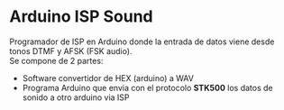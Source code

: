 # Arduino ISP Sound
Programador de ISP en Arduino donde la entrada de datos viene desde tonos DTMF y AFSK (FSK audio).<br>
Se compone de 2 partes:
<ul>
 <li>Software convertidor de HEX (arduino) a WAV</li>
 <li>Programa Arduino que envia con el protocolo <b>STK500</b> los datos de sonido a otro arduino via ISP</li>
</ul>
